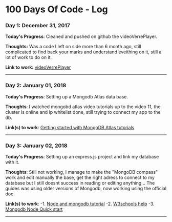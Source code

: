 # 100 Days Of Code - Log

### Day 1: December 31, 2017

**Today's Progress**: Cleaned and pushed on github the videoVerrePlayer.

**Thoughts:** Was a code I left on side more than 6 month ago, still complicated to find back your marks and understand eveithing on it, still a lot of work to do on it.

**Link to work:** [videoVerrePlayer](https://github.com/LeoMarius/videoVerrePlayer)

-------------

### Day 2: January 01, 2018 

**Today's Progress**: Setting up a Mongodb Atlas data base.

**Thoughts**: I watched mongobd atlas video tutorials up to the video 11, the cluster is online and ip whitelist done, still trying to connect my app to the db.

**Link(s) to work**: [ Getting started with MongoDB Atlas tutorials](https://www.youtube.com/watch?v=tpz-6Trd1UI&list=PL4RCxklHWZ9smTpR3hUdq53Su601yCPLj&index=8)

-------------

### Day 3: January 02, 2018 

**Today's Progress**: Setting up an express.js project and link my database with it.

**Thoughts**: Still not working, I manage to make the "MongoDB compass" work and edit manually the base, get the right adress to connect to my database but I still doesnt success in reading or editing anything...
The guides was using older versions of Mongodb, now working using the official doc.

**Link(s) to work**:
-1. [Node and mongodb tutorial](https://zestedesavoir.com/tutoriels/312/debuter-avec-mongodb-pour-node-js/)
-2. [W3schools help](https://www.w3schools.com/nodejs/nodejs_mongodb.asp)
-3. [Mongodb Node Quick start](http://mongodb.github.io/node-mongodb-native/3.0/quick-start/quick-start/)

-------------

